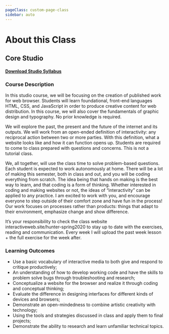 ```yaml
---
pageClass: custom-page-class
sidebar: auto
---
```


# About this Class

## Core Studio

#### [Download <b>Studio</b> Syllabus](https://docs.google.com/document/d/19r4TFPZk0SiINU8z_tBLcarAfXAp2brH6zqW2MWMgp0/edit?usp=sharing)

### Course Description

In this studio course, we will be focusing on the creation of published work for web browser. Students will learn foundational, front-end languages HTML, CSS, and JavaScript in order to produce creative content for web distribution. In this course, we will also cover the fundamentals of graphic design and typography. No prior knowledge is required.

We will explore the past, the present and the future of the internet and its outputs. We will work from an open-ended definition of interactivity: any reciprocal action between two or more parties. With this definition, what a website looks like and how it can function opens up. Students are required to come to class prepared with questions and concerns. This is not a tutorial class.
 
We, all together, will use the class time to solve problem-based questions. Each student is expected to work autonomously at home. There will be a lot of making this semester, both in class and out, and you will be coding everything from scratch. The idea being that hands on making is the best way to learn, and that coding is a form of thinking. Whether interested in coding and making websites or not, the ideas of “interactivity” can be applied to any practice. I am excited to work with you, and encourage everyone to step outside of their comfort zone and have fun in the process! Our work focuses on processes rather than products: things that adapt to their environment, emphasize change and show difference.

It’s your responsibility to check the class website interactiveweb.site/hunter-spring2020 to stay up to date with the exercises, reading and communication. Every week I will upload the past week lesson + the full exercise for the week after. 


### Learning Outcomes

- Use a basic vocabulary of interactive media to both give and respond to critique productively;
- An understanding of how to develop working code and have the skills to problem solve bugs through troubleshooting and research; 
- Conceptualize a website for the browser and realize it through coding and conceptual thinking;
- Evaluate the difference in designing interfaces for different kinds of devices and browsers;
- Demonstrate an open-mindedness to combine artistic creativity with technology; 
- Using the tools and strategies discussed in class and apply them to final projects;
- Demonstrate the ability to research and learn unfamiliar technical topics.


